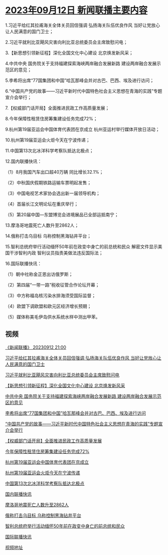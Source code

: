 # [2023年09月12日 新闻联播主要内容](https://tv.cctv.com/lm/xwlb/day/20230912.shtml)

1.习近平给红其拉甫海关全体关员回信强调 弘扬海关队伍优良作风 当好让党放心让人民满意的国门卫士；

2.习近平就利比亚飓风灾害向利比亚总统委员会主席致慰问电；

3.【新思想引领新征程】深化全国文化中心建设 北京焕发新风采；

4.中共中央 国务院关于支持福建探索海峡两岸融合发展新路 建设两岸融合发展示范区的意见；

5.李希将出席“77国集团和中国”哈瓦那峰会并对古巴、巴西、埃及进行访问；

6.“中国共产党的故事——习近平新时代中国特色社会主义思想在青海的实践”专题宣介会举行；

7.【权威部门话开局】全面推进民政工作高质量发展；

8.今年保障性租赁住房筹集建设任务完成72%；

9.杭州第19届亚运会中国体育代表团在京成立 杭州亚运村举行媒体开放日活动；

10.杭州第19届亚运会火炬今天在宁波传递；

11.中国第13次北冰洋科学考察队抵达北极点；

12.国内联播快讯：

（1）8月我国汽车出口超40万辆 同比增长32.1%；

（2）中秋国庆假期铁路运输车票明起发售；

（3）中国电视艺术家协会选出新一届领导机构；

（4）首届长江文明论坛在重庆举行；

（5）第20届中国—东盟博览会进境展品已全部运抵南宁；

13.摩洛哥地震死亡人数升至2862人；

14.俄称打击乌目标 乌称控制黑海钻井平台；

15.智利总统府举行活动缅怀50年前在政变中身亡的前总统和民众 解密文件显示美国干涉智利内政 智利议员指责美做法违反国际法；

16.国际联播快讯：

（1）朝中社称金正恩出访俄罗斯；

（2）第四届“一带一路”税收征管合作论坛开幕；

（3）中方称福岛核污染水排海须受国际监督；

（4）欧盟下调欧盟和欧元区经济增长预期；

（5）媒体称美毛伊岛供水系统水样中测出甲苯。

## 视频

[《新闻联播》 20230912 21:00](https://tv.cctv.com/2023/09/12/VIDErhRb37t8TIFKo8aRJHJH230912.shtml)

[习近平给红其拉甫海关全体关员回信强调 弘扬海关队伍优良作风 当好让党放心让人民满意的国门卫士](https://tv.cctv.com/2023/09/12/VIDETzBORPxNQMQAP6aJyHjo230912.shtml)

[习近平就利比亚飓风灾害向利比亚总统委员会主席致慰问电](https://tv.cctv.com/2023/09/12/VIDEPeylsXTHgfWSkjqunbJn230912.shtml)

[【新思想引领新征程】深化全国文化中心建设 北京焕发新风采](https://tv.cctv.com/2023/09/12/VIDERefm4dlhxl1dhshquifT230912.shtml)

[中共中央 国务院关于支持福建探索海峡两岸融合发展新路 建设两岸融合发展示范区的意见](https://tv.cctv.com/2023/09/12/VIDEvZleFafYZLAmpS09hvxt230912.shtml)

[李希将出席“77国集团和中国”哈瓦那峰会并对古巴、巴西、埃及进行访问](https://tv.cctv.com/2023/09/12/VIDEK7Vdbx9QFH98MapFGPS4230912.shtml)

[“中国共产党的故事——习近平新时代中国特色社会主义思想在青海的实践”专题宣介会举行](https://tv.cctv.com/2023/09/12/VIDEgfTuA1l4e22nSawVEFqK230912.shtml)

[【权威部门话开局】全面推进民政工作高质量发展](https://tv.cctv.com/2023/09/12/VIDECt8gDJa4VfWgQsgqrBnS230912.shtml)

[今年保障性租赁住房筹集建设任务完成72%](https://tv.cctv.com/2023/09/12/VIDEHxSNU2r5pmKAsmXoLGGI230912.shtml)

[杭州第19届亚运会中国体育代表团在京成立](https://tv.cctv.com/2023/09/12/VIDEuRyTUD09qlnFPAOS4TXr230912.shtml)

[杭州第19届亚运会火炬今天在宁波传递](https://tv.cctv.com/2023/09/12/VIDEmREgsDNOQAkLCEKxZgxD230912.shtml)

[中国第13次北冰洋科学考察队抵达北极点](https://tv.cctv.com/2023/09/12/VIDERZZIPOsguKnY5F83xbla230912.shtml)

[国内联播快讯](https://tv.cctv.com/2023/09/12/VIDExyIcmF7JYoG2YwkZ8Zw5230912.shtml)

[摩洛哥地震死亡人数升至2862人](https://tv.cctv.com/2023/09/12/VIDEFSA1R8nPKiDzbSxMYpLb230912.shtml)

[俄称打击乌目标 乌称控制黑海钻井平台](https://tv.cctv.com/2023/09/12/VIDEEr76Gi5srDfpeuZhd9Ib230912.shtml)

[智利总统府举行活动缅怀50年前在政变中身亡的前总统和民众](https://tv.cctv.com/2023/09/12/VIDEqXIUaGdZrMw4L121VLyF230912.shtml)

[国际联播快讯](https://tv.cctv.com/2023/09/12/VIDEb4dwdnSR3npBGmxBddYE230912.shtml)

[视频地址](https://tv.cctv.com/lm/xwlb/day/20230912.shtml) 

